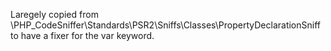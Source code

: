 Laregely copied from
\PHP_CodeSniffer\Standards\PSR2\Sniffs\Classes\PropertyDeclarationSniff to have a fixer
for the var keyword.